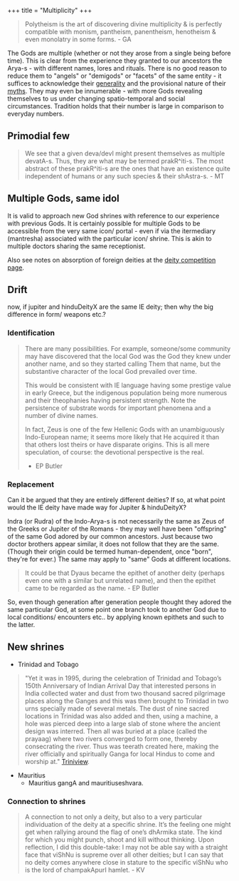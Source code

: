 +++
title = "Multiplicity"
+++

> Polytheism is the art of discovering divine multiplicity & is perfectly compatible with monism, pantheism, panentheism, henotheism & even monolatry in some forms. - GA

The Gods are multiple (whether or not they arose from a single being before time). This is clear from the experience they granted to our ancestors the Arya-s - with different names, lores and rituals. There is no good reason to reduce them to "angels" or "demigods" or "facets" of the same entity - it suffices to acknowledge their [generality](../generality) and the provisional nature of their [myths](../myth). They may even be innumerable - with more Gods revealing themselves to us under changing spatio-temporal and social circumstances. Tradition holds that their number is large in comparison to everyday numbers.

## Primodial few
> We see that a given deva/devI might present themselves as multiple devatA-s. Thus, they are what may be termed prakR^iti-s. The most abstract of these prakR^iti-s are the ones that have an existence quite independent of humans or any such species & their shAstra-s. - MT

## Multiple Gods, same idol
It is valid to approach new God shrines with reference to our experience with previous Gods. It is certainly possible for multiple Gods to be accessible from the very same icon/ portal - even if via the itermediary (mantresha) associated with the particular icon/ shrine. This is akin to multiple doctors sharing the same receptionist.

Also see notes on absorption of foreign deities at the [deity competition page](../hierarchy/cult-competition/). 


## Drift
now, if jupiter and hinduDeityX are the same IE deity; then why the big difference in form/ weapons etc.?

### Identification
> There are many possibilities. For example, someone/some community may have discovered that the local God was the God they knew under another name, and so they started calling Them that name, but the substantive character of the local God prevailed over time. 
> 
> This would be consistent with IE language having some prestige value in early Greece, but the indigenous population being more numerous and their theophanies having persistent strength. Note the persistence of substrate words for important phenomena and a number of divine names. 
> 
> In fact, Zeus is one of the few Hellenic Gods with an unambiguously Indo-European name; it seems more likely that He acquired it than that others lost theirs or have disparate origins. This is all mere speculation, of course: the devotional perspective is the real.
> 
> - EP Butler

### Replacement
Can it be argued that they are entirely different deities? If so, at what point would the IE deity have made way for Jupiter & hinduDeityX?

Indra (or Rudra) of the Indo-Arya-s is not necessarily the same as Zeus of the Greeks or Jupiter of the Romans - they may well have been "offspring" of the same God adored by our common ancestors. Just because two doctor brothers appear similar, it does not follow that they are the same. (Though their origin could be termed human-dependent, once "born", they're for ever.) The same may apply to "same" Gods at different locations.

> It could be that Dyaus became the epithet of another deity (perhaps even one with a similar but unrelated name), and then the epithet came to be regarded as the name. - EP Butler

So, even though generation after generation people thought they adored the same particular God, at some point one branch took to another God due to local conditions/ encounters etc.. by applying known epithets and such to the latter.


## New shrines
- Trinidad and Tobago

> "Yet it was in 1995, during the celebration of Trinidad and Tobago’s 150th Anniversary of Indian Arrival Day that interested persons in India collected water and dust from two thousand sacred pilgrimage places along the Ganges and this was then brought to Trinidad in two urns specially made of several metals. The dust of nine sacred locations in Trinidad was also added and then, using a machine, a hole was pierced deep into a large slab of stone where the ancient design was interred. Then all was buried at a place (called the prayaag) where two rivers converged to form one, thereby consecrating the river. Thus was teerath created here, making the river officially and spiritually Ganga for local Hindus to come and worship at." [Triniview](http://www.triniview.com/blog/?p=575).

- Mauritius
  - Mauritius gangA and mauritiuseshvara.

### Connection to shrines
>  A connection to not only a deity, but also to a very particular individuation of the deity at a specific shrine. It’s the feeling one might get when rallying around the flag of one’s dhArmika state. The kind for which you might punch, shoot and kill without thinking. Upon reflection, I did this double-take: I may not be able say with a straight face that viShNu is supreme over all other deities; but I can say that no deity comes anywhere close in stature to the specific viShNu who is the lord of champakApurI hamlet. - KV
